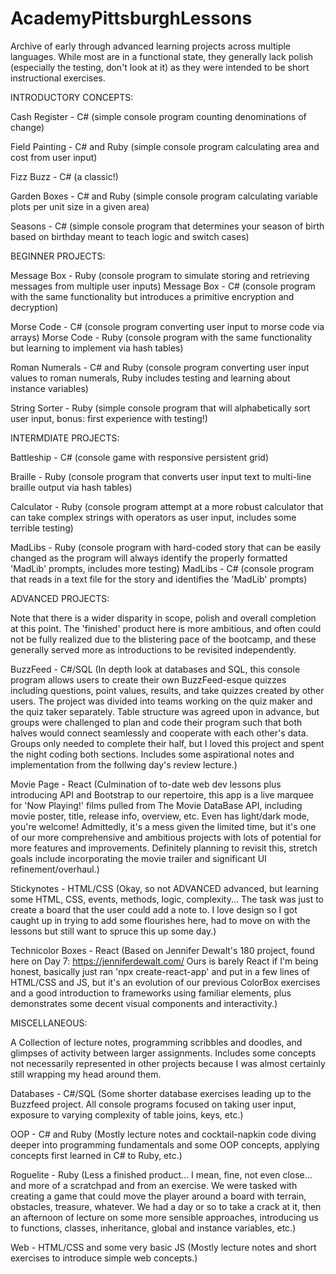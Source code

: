 # AcademyPittsburghLessons
 
Archive of early through advanced learning projects across multiple languages. While most are in a functional state, they generally lack polish (especially the testing, don't look at it) as they were intended to be short instructional exercises.

INTRODUCTORY CONCEPTS:

Cash Register - C# (simple console program counting denominations of change)

Field Painting - C# and Ruby (simple console program calculating area and cost from user input)

Fizz Buzz - C# (a classic!)

Garden Boxes - C# and Ruby (simple console program calculating variable plots per unit size in a given area)

Seasons - C# (simple console program that determines your season of birth based on birthday meant to teach logic and switch cases)

BEGINNER PROJECTS:

Message Box - Ruby (console program to simulate storing and retrieving messages from multiple user inputs)
Message Box - C# (console program with the same functionality but introduces a primitive encryption and decryption)

Morse Code - C# (console program converting user input to morse code via arrays)
Morse Code - Ruby (console program with the same functionality but learning to implement via hash tables)

Roman Numerals - C# and Ruby (console program converting user input values to roman numerals, Ruby includes testing and learning about instance variables)

String Sorter - Ruby (simple console program that will alphabetically sort user input, bonus: first experience with testing!)

INTERMDIATE PROJECTS:

Battleship - C# (console game with responsive persistent grid)

Braille - Ruby (console program that converts user input text to multi-line braille output via hash tables)

Calculator - Ruby (console program attempt at a more robust calculator that can take complex strings with operators as user input, includes some terrible testing)

MadLibs - Ruby (console program with hard-coded story that can be easily changed as the program will always identify the properly formatted 'MadLib' prompts, includes more testing)
MadLibs - C# (console program that reads in a text file for the story and identifies the 'MadLib' prompts)

ADVANCED PROJECTS:

Note that there is a wider disparity in scope, polish and overall completion at this point. The 'finished' product here is more ambitious, and often could not be fully realized due to the blistering pace of the bootcamp, and these generally served more as introductions to be revisited independently.

BuzzFeed - C#/SQL (In depth look at databases and SQL, this console program allows users to create their own BuzzFeed-esque quizzes including questions, point values, results, and take quizzes created by other users. The project was divided into teams working on the quiz maker and the quiz taker separately. Table structure was agreed upon in advance, but groups were challenged to plan and code their program such that both halves would connect seamlessly and cooperate with each other's data. Groups only needed to complete their half, but I loved this project and spent the night coding both sections. Includes some aspirational notes and implementation from the follwing day's review lecture.)

Movie Page - React (Culmination of to-date web dev lessons plus introducing API and Bootstrap to our repertoire, this app is a live marquee for 'Now Playing!' films pulled from The Movie DataBase API, including movie poster, title, release info, overview, etc. Even has light/dark mode, you're welcome! Admittedly, it's a mess given the limited time, but it's one of our more comprehensive and ambitious projects with lots of potential for more features and improvements. Definitely planning to revisit this, stretch goals include incorporating the movie trailer and significant UI refinement/overhaul.)

Stickynotes - HTML/CSS (Okay, so not ADVANCED advanced, but learning some HTML, CSS, events, methods, logic, complexity... The task was just to create a board that the user could add a note to. I love design so I got caught up in trying to add some flourishes here, had to move on with the lessons but still want to spruce this up some day.)

Technicolor Boxes - React (Based on Jennifer Dewalt's 180 project, found here on Day 7: https://jenniferdewalt.com/ Ours is barely React if I'm being honest, basically just ran 'npx create-react-app' and put in a few lines of HTML/CSS and JS, but it's an evolution of our previous ColorBox exercises and a good introduction to frameworks using familiar elements, plus demonstrates some decent visual components and interactivity.)

MISCELLANEOUS:

A Collection of lecture notes, programming scribbles and doodles, and glimpses of activity between larger assignments. Includes some concepts not necessarily represented in other projects because I was almost certainly still wrapping my head around them.

Databases - C#/SQL (Some shorter database exercises leading up to the Buzzfeed project. All console programs focused on taking user input, exposure to varying complexity of table joins, keys, etc.)

OOP - C# and Ruby (Mostly lecture notes and cocktail-napkin code diving deeper into programming fundamentals and some OOP concepts, applying concepts first learned in C# to Ruby, etc.)

Roguelite - Ruby (Less a finished product... I mean, fine, not even close... and more of a scratchpad and from an exercise. We were tasked with creating a game that could move the player around a board with terrain, obstacles, treasure, whatever. We had a day or so to take a crack at it, then an afternoon of lecture on some more sensible approaches, introducing us to functions, classes, inheritance, global and instance variables, etc.)

Web - HTML/CSS and some very basic JS (Mostly lecture notes and short exercises to introduce simple web concepts.)